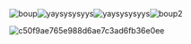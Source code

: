 
![boup](https://github.com/Puufaz/Puufaz/assets/138206114/312ba915-7c59-451c-8ef6-59e15b38c598)![yaysysysyys](https://github.com/Puufaz/Puufaz/assets/138206114/b1bc3250-37b6-4ec5-b1dd-445f33587e06)![yaysysysyys](https://github.com/Puufaz/Puufaz/assets/138206114/27cc479a-c542-4e81-bdd0-7c499b5f12ba)![boup2](https://github.com/Puufaz/Puufaz/assets/138206114/ad090939-ab5e-4059-ab78-b2a55051d5b1)





![c50f9ae765e988d6ae7c3ad6fb36e0ee](https://github.com/Puufaz/boop/assets/138206114/2d74b4cf-ba05-4c45-86c8-d98484bb6f5d)
